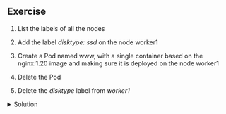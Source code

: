 ## Exercise

1. List the labels of all the nodes

2. Add the label *disktype: ssd* on the node worker1

3. Create a Pod named www, with a single container based on the nginx:1.20 image and making sure it is deployed on the node worker1

4. Delete the Pod

5. Delete the *disktype* label from *worker1*

<details>
  <summary markdown="span">Solution</summary>

1. List the labels of all the nodes

```
k get nodes --show-labels
```

2. Add the label *disktype: ssd* on the node worker1

```
k label node worker1 disktype=ssd
```

3. Create a Pod named www, with a single container based on the nginx:1.20 image and making sure it is deployed on the node worker1

Create the Pod specification

```
k run nginx --image=nginx:1.20 --dry-run=client -o yaml > pod.yaml
```

Modify the specification to add a scheduling constraint

```
apiVersion: v1
kind: Pod
metadata:
  labels:
    run: nginx
  name: nginx
spec:
  containers:
  - image: nginx:1.20
    name: nginx
  nodeSelector:
    disktype: ssd
```

Create the Pod

```
k apply -f pod.yaml
```

Verify this Pod has been scheduled on worker1

```
k get po -l run=nginx -o wide
NAME    READY   STATUS    RESTARTS   AGE   IP          NODE      NOMINATED NODE   READINESS GATES
nginx   1/1     Running   0          53s   10.32.0.2   worker1   <none>           <none>
```

4. Delete the Pod

```
k delete po/nginx
```

5. Delete the *disktype* label from *worker1*

```
k label node worker1 disktype-
```

</details>

